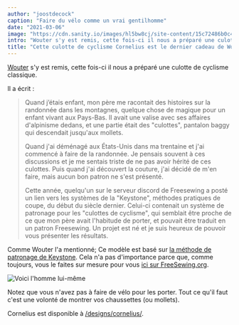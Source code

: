 ```yaml
---
author: "joostdecock"
caption: "Faire du vélo comme un vrai gentilhomme"
date: "2021-03-06"
image: "https://cdn.sanity.io/images/hl5bw8cj/site-content/15c72486b0c48905f9f4a916a32caa058f1b0f8a-997x857.jpg"
intro: "Wouter s'y est remis, cette fois-ci il nous a préparé une culotte de cyclisme classique."
title: "Cette culotte de cyclisme Cornelius est le dernier cadeau de Woutter pour nous tous"
---
```



[Wouter](https://www.instagram.com/wouter.vdub/) s'y est remis, cette fois-ci il nous a préparé une culotte de cyclisme classique.

Il a écrit :

> Quand j’étais enfant, mon père me racontait des histoires sur la randonnée dans les montagnes, quelque chose de magique pour un enfant vivant aux Pays-Bas. Il avait une valise avec ses affaires d'alpinisme dedans, et une partie était des "culottes", pantalon baggy qui descendait jusqu'aux mollets. 
> 
> Quand j'ai déménagé aux États-Unis dans ma trentaine et j'ai commencé à faire de la randonnée. Je pensais souvent à ces discussions et je me sentais triste de ne pas avoir hérité de ces culottes. Puis quand j'ai découvert la couture, j'ai décidé de m'en faire, mais aucun bon patron ne s'est présenté. 
> 
> Cette année, quelqu'un sur le serveur discord de Freesewing a posté un lien vers les systèmes de la "Keystone", méthodes pratiques de coupe, du début du siècle dernier. Celui-ci contenait un système de patronage pour les "culottes de cyclisme", qui semblait être proche de ce que mon père avait l'habitude de porter, et pouvait être traduit en un patron Freesewing. Un projet est né et je suis heureux de pouvoir vous présenter les résultats.

Comme Wouter l'a mentionné; Ce modèle est basé sur [la méthode de patronage de Keystone](https://archive.org/details/keystonesystemsc00heck/page/n5/mode/2up). Cela n'a pas d'importance parce que, comme toujours, vous le faites sur mesure pour vous [ici sur FreeSewing.org](/designs/cornelius/).

![Voici l'homme lui-même](wouter.jpg)

Notez que vous n'avez pas à faire de vélo pour les porter. Tout ce qu'il faut c'est une volonté de montrer vos chaussettes (ou mollets).

Cornelius est disponible à [/designs/cornelius/](/designs/cornelius/).


